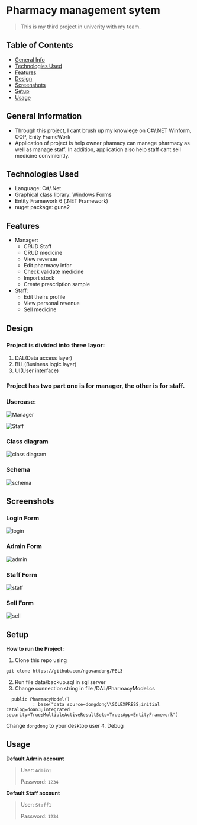# Pharmacy management sytem
>This is my third project in univerity with my team.


## Table of Contents
* [General Info](#general-information)
* [Technologies Used](#technologies-used)
* [Features](#features)
* [Design](#Design)
* [Screenshots](#screenshots)
* [Setup](#setup)
* [Usage](#usage)




## General Information
- Through this project, I cant brush up my knowlege on C#/.NET Winform, OOP, Enity FrameWork
- Application of project is help owner phamacy can manage pharmacy as well as manage staff. In addition, application also help staff cant sell medicine conviniently.



## Technologies Used
- Language: C#/.Net
-  Graphical class library: Windows Forms
- Entity Framework 6 (.NET Framework)
- nuget package: guna2


## Features

- Manager: 
  - CRUD Staff
  - CRUD medicine
  - View revenue
  - Edit pharmacy infor
  - Check validate medicine
  - Import stock
  - Create prescription sample
- Staff:
  - Edit theirs profile
  - View personal revenue
  - Sell medicine
 

## Design

### Project is divided into three layor:
  1. DAL(Data access layer)
  2. BLL(Business logic layer)
  3. UI(User interface)
### Project has two part one is for manager, the other is for staff.

### Usercase:
  
  
  
![Manager](./Image/Usecase1.png)




![Staff](./Image/Usecase2.png)




### Class diagram




![class diagram](./Image/classDiagram.png)




### Schema



![schema](./Image/schema.png)



## Screenshots



### Login Form





![login](./Image/login.png)





### Admin Form




![admin](./Image/admin.png)





### Staff Form




![staff](./Image/staff.png)




### Sell Form




![sell](./Image/sale.png)




## Setup

**How to run the Project:**

1. Clone this repo using

  ```git clone https://github.com/ngovandong/PBL3```
  
2. Run file data/backup.sql in sql server
3. Change connection string in file /DAL/PharmacyModel.cs


  ``` 
    public PharmacyModel()
            : base("data source=dongdong\\SQLEXPRESS;initial catalog=doan3;integrated security=True;MultipleActiveResultSets=True;App=EntityFramework")
  ```
 
  Change `dongdong` to your desktop user
 4. Debug

## Usage

**Default Admin account**
  > User: `Admin1`
  > 
  > Password: `1234`
  
  
**Default Staff account**
  > User: `Staff1`
  > 
  > Password: `1234`
  
